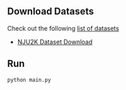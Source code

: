 


## Download Datasets
Check out the following [list of datasets](https://github.com/taozh2017/RGBD-SODsurvey#datasets)

* [NJU2K Dataset Download](https://paperswithcode.com/dataset/nju2k)

## Run

```
python main.py
```

